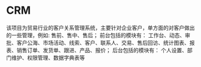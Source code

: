 # CRM
该项目为贸易行业的客户关系管理系统，主要针对企业客户，单方面的对客户做出的一些管理，例如:
  售前、售中、售后；
前台包括的模块有：
  工作台、动态、审批、客户公海、市场活动、线索、客户、联系人、交易、售后回访、统计图表、报表、销售订单、发货单、跟进、产品、报价；
后台包括的模块有：
  个人设置、部门维护、权限管理、数据字典表等
